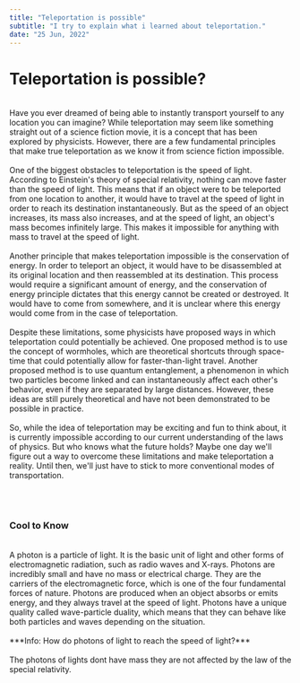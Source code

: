 ```yaml
---
title: "Teleportation is possible"
subtitle: "I try to explain what i learned about teleportation."
date: "25 Jun, 2022"
---
```


# Teleportation is possible? 
<br>
Have you ever dreamed of being able to instantly transport yourself to any location you can imagine? While teleportation may seem like something straight out of a science fiction movie, it is a concept that has been explored by physicists. However, there are a few fundamental principles that make true teleportation as we know it from science fiction impossible.
<br><br>
One of the biggest obstacles to teleportation is the speed of light. According to Einstein's theory of special relativity, nothing can move faster than the speed of light. This means that if an object were to be teleported from one location to another, it would have to travel at the speed of light in order to reach its destination instantaneously. But as the speed of an object increases, its mass also increases, and at the speed of light, an object's mass becomes infinitely large. This makes it impossible for anything with mass to travel at the speed of light.
<br><br>
Another principle that makes teleportation impossible is the conservation of energy. In order to teleport an object, it would have to be disassembled at its original location and then reassembled at its destination. This process would require a significant amount of energy, and the conservation of energy principle dictates that this energy cannot be created or destroyed. It would have to come from somewhere, and it is unclear where this energy would come from in the case of teleportation.
<br><br>
Despite these limitations, some physicists have proposed ways in which teleportation could potentially be achieved. One proposed method is to use the concept of wormholes, which are theoretical shortcuts through space-time that could potentially allow for faster-than-light travel. Another proposed method is to use quantum entanglement, a phenomenon in which two particles become linked and can instantaneously affect each other's behavior, even if they are separated by large distances. However, these ideas are still purely theoretical and have not been demonstrated to be possible in practice.
<br><br>
So, while the idea of teleportation may be exciting and fun to think about, it is currently impossible according to our current understanding of the laws of physics. But who knows what the future holds? Maybe one day we'll figure out a way to overcome these limitations and make teleportation a reality. Until then, we'll just have to stick to more conventional modes of transportation.

<br><br>

### Cool to Know
<br>
A photon is a particle of light. It is the basic unit of light and other forms of electromagnetic radiation, such as radio waves and X-rays. Photons are incredibly small and have no mass or electrical charge. They are the carriers of the electromagnetic force, which is one of the four fundamental forces of nature. Photons are produced when an object absorbs or emits energy, and they always travel at the speed of light. Photons have a unique quality called wave-particle duality, which means that they can behave like both particles and waves depending on the situation.
<br><br>
***Info: How do photons of light to reach the speed of light?***
<br><br>
The photons of lights dont have mass they are not affected by the law
of the special relativity.